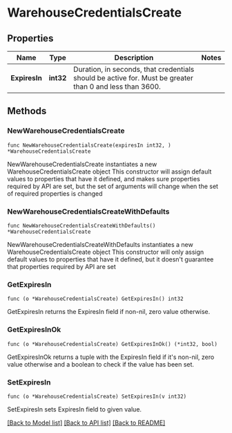 # WarehouseCredentialsCreate

## Properties

Name | Type | Description | Notes
------------ | ------------- | ------------- | -------------
**ExpiresIn** | **int32** | Duration, in seconds, that credentials should be active for. Must be greater than 0 and less than 3600.  | 

## Methods

### NewWarehouseCredentialsCreate

`func NewWarehouseCredentialsCreate(expiresIn int32, ) *WarehouseCredentialsCreate`

NewWarehouseCredentialsCreate instantiates a new WarehouseCredentialsCreate object
This constructor will assign default values to properties that have it defined,
and makes sure properties required by API are set, but the set of arguments
will change when the set of required properties is changed

### NewWarehouseCredentialsCreateWithDefaults

`func NewWarehouseCredentialsCreateWithDefaults() *WarehouseCredentialsCreate`

NewWarehouseCredentialsCreateWithDefaults instantiates a new WarehouseCredentialsCreate object
This constructor will only assign default values to properties that have it defined,
but it doesn't guarantee that properties required by API are set

### GetExpiresIn

`func (o *WarehouseCredentialsCreate) GetExpiresIn() int32`

GetExpiresIn returns the ExpiresIn field if non-nil, zero value otherwise.

### GetExpiresInOk

`func (o *WarehouseCredentialsCreate) GetExpiresInOk() (*int32, bool)`

GetExpiresInOk returns a tuple with the ExpiresIn field if it's non-nil, zero value otherwise
and a boolean to check if the value has been set.

### SetExpiresIn

`func (o *WarehouseCredentialsCreate) SetExpiresIn(v int32)`

SetExpiresIn sets ExpiresIn field to given value.



[[Back to Model list]](../README.md#documentation-for-models) [[Back to API list]](../README.md#documentation-for-api-endpoints) [[Back to README]](../README.md)


